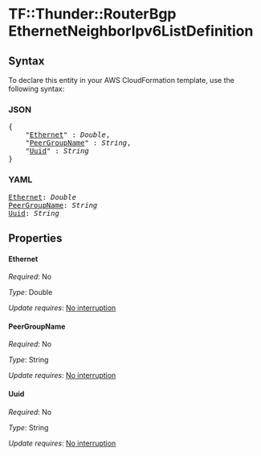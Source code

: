 # TF::Thunder::RouterBgp EthernetNeighborIpv6ListDefinition

## Syntax

To declare this entity in your AWS CloudFormation template, use the following syntax:

### JSON

<pre>
{
    "<a href="#ethernet" title="Ethernet">Ethernet</a>" : <i>Double</i>,
    "<a href="#peergroupname" title="PeerGroupName">PeerGroupName</a>" : <i>String</i>,
    "<a href="#uuid" title="Uuid">Uuid</a>" : <i>String</i>
}
</pre>

### YAML

<pre>
<a href="#ethernet" title="Ethernet">Ethernet</a>: <i>Double</i>
<a href="#peergroupname" title="PeerGroupName">PeerGroupName</a>: <i>String</i>
<a href="#uuid" title="Uuid">Uuid</a>: <i>String</i>
</pre>

## Properties

#### Ethernet

_Required_: No

_Type_: Double

_Update requires_: [No interruption](https://docs.aws.amazon.com/AWSCloudFormation/latest/UserGuide/using-cfn-updating-stacks-update-behaviors.html#update-no-interrupt)

#### PeerGroupName

_Required_: No

_Type_: String

_Update requires_: [No interruption](https://docs.aws.amazon.com/AWSCloudFormation/latest/UserGuide/using-cfn-updating-stacks-update-behaviors.html#update-no-interrupt)

#### Uuid

_Required_: No

_Type_: String

_Update requires_: [No interruption](https://docs.aws.amazon.com/AWSCloudFormation/latest/UserGuide/using-cfn-updating-stacks-update-behaviors.html#update-no-interrupt)


